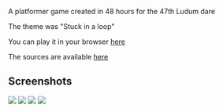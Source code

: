 A platformer game created in 48 hours for the 47th Ludum dare

The theme was "Stuck in a loop"

You can play it in your browser [here](https://ciriak.itch.io/neon-rush)

The sources are available [here](https://github.com/Ciriak/ld47)

## Screenshots

<img src="/images/neon/neon-animated.gif">
<img src="/images/neon/neon-demo1.png">
<img src="/images/neon/neon-demo2.png">
<img src="/images/neon/neon-demo3.png">
